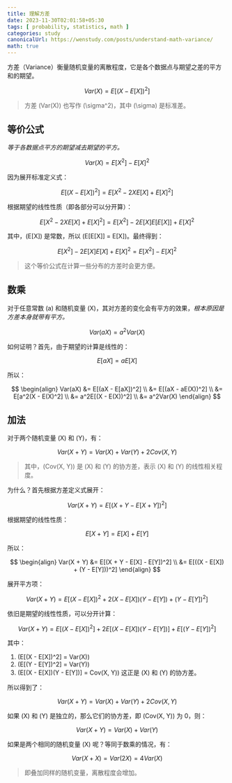 ```yaml
---
title: 理解方差
date: 2023-11-30T02:01:58+05:30
tags: [ probability, statistics, math ]
categories: study
canonicalUrl: https://wenstudy.com/posts/understand-math-variance/
math: true
---
```


方差（Variance）衡量随机变量的离散程度，它是各个数据点与期望之差的平方和的期望。
<!--more-->

$$
Var(X) = E[(X - E[X])^2]
$$

> 方差 \(Var(X)\) 也写作 \(\sigma^2\)，其中 \(\sigma\) 是标准差。

## 等价公式
_等于各数据点平方的期望减去期望的平方。_

$$
Var(X) = E[X^2] - E[X]^2
$$

因为展开标准定义式：

$$
E[(X - E[X])^2] = E[X^2 - 2XE[X] + E[X]^2]
$$

根据期望的线性性质（即各部分可以分开算）：

$$
E[X^2 - 2XE[X] + E[X]^2] = E[X^2] - 2E[X]E[E[X]] + E[X]^2
$$

其中，\(E[X]\) 是常数，所以 \(E[E[X]] = E[X]\)。最终得到：

$$
E[X^2] - 2E[X]E[X] + E[X]^2 = E[X^2] - E[X]^2
$$

> 这个等价公式在计算一些分布的方差时会更方便。

## 数乘

对于任意常数 \(a\) 和随机变量 \(X\)，其对方差的变化会有平方的效果，_根本原因是方差本身就带有平方。_

$$
Var(aX) = a^2 Var(X)
$$

如何证明？首先，由于期望的计算是线性的：

$$
E[aX] = aE[X]
$$

所以：

$$
\begin{align}
Var(aX) &= E[(aX - E[aX])^2] \\
&= E[(aX - aE(X))^2] \\
&= E[a^2(X - E(X)^2] \\
&= a^2E[(X - E(X))^2] \\
&= a^2Var(X)
\end{align}
$$

## 加法

对于两个随机变量 \(X\) 和 \(Y\)，有：

$$
Var(X + Y) = Var(X) + Var(Y) + 2Cov(X, Y)
$$

> 其中，\(Cov(X, Y)\) 是 \(X\) 和 \(Y\) 的协方差，表示 \(X\) 和 \(Y\) 的线性相关程度。

为什么？首先根据方差定义式展开：

$$
Var(X + Y) = E[(X + Y - E[X + Y])^2]
$$

根据期望的线性性质：

$$
E[X + Y] = E[X] + E[Y]
$$

所以：

$$
\begin{align}
Var(X + Y) &= E[(X + Y - E[X] - E[Y])^2] \\
&= E[((X - E[X]) + (Y - E[Y]))^2]
\end{align}
$$

展开平方项：

$$
Var(X + Y) = E[(X - E[X])^2 + 2(X - E[X])(Y - E[Y]) + (Y - E[Y])^2]
$$

依旧是期望的线性性质，可以分开计算：

$$
Var(X + Y) = E[(X - E[X])^2] + 2E[(X - E[X])(Y - E[Y])] + E[(Y - E[Y])^2]
$$

其中：
1. \(E[(X - E[X])^2] = Var(X)\)
2. \(E[(Y - E[Y])^2] = Var(Y)\)
3. \(E[(X - E[X])(Y - E[Y])] = Cov(X, Y)\) 这正是 \(X\) 和 \(Y\) 的协方差。

所以得到了：

$$
Var(X + Y) = Var(X) + Var(Y) + 2Cov(X, Y)
$$

如果 \(X\) 和 \(Y\) 是独立的，那么它们的协方差，即 \(Cov(X, Y)\) 为 0，则：

$$
Var(X + Y) = Var(X) + Var(Y)
$$

如果是两个相同的随机变量 \(X\) 呢？等同于数乘的情况，有：

$$
Var(X + X) = Var(2X) = 4Var(X)
$$

> 即叠加同样的随机变量，离散程度会增加。
